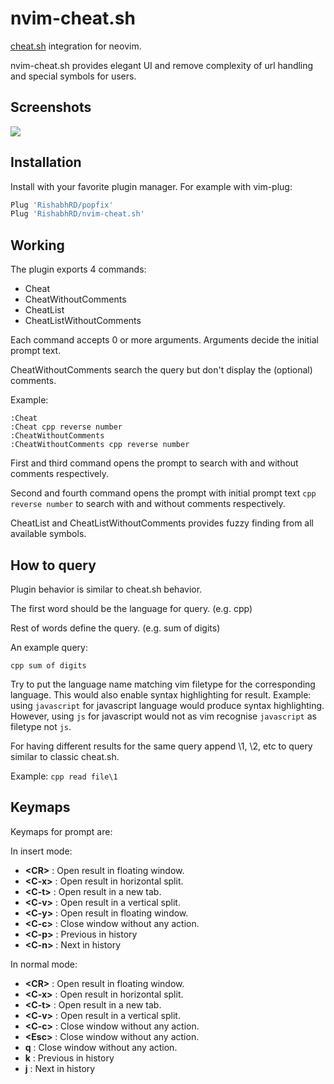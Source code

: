 # nvim-cheat.sh

[cheat.sh](https://github.com/chubin/cheat.sh) integration for neovim.

nvim-cheat.sh provides elegant UI and remove complexity of url handling and
special symbols for users.

## Screenshots

![](https://user-images.githubusercontent.com/26287448/103154931-3ba71d00-47c1-11eb-9844-2c706e5d9b09.gif)

## Installation

Install with your favorite plugin manager. For example with vim-plug:

```lua
Plug 'RishabhRD/popfix'
Plug 'RishabhRD/nvim-cheat.sh'
```

## Working

The plugin exports 4 commands:

- Cheat
- CheatWithoutComments
- CheatList
- CheatListWithoutComments

Each command accepts 0 or more arguments. Arguments decide the initial prompt
text.

CheatWithoutComments search the query but don't display the (optional) comments.

Example:
```vim
:Cheat
:Cheat cpp reverse number
:CheatWithoutComments
:CheatWithoutComments cpp reverse number
```

First and third command opens the prompt to search with and without comments
respectively.

Second and fourth command opens the prompt with initial prompt text
``cpp reverse number`` to search with and without comments respectively.

CheatList and CheatListWithoutComments provides fuzzy finding from all available symbols.


## How to query

Plugin behavior is similar to cheat.sh behavior.

The first word should be the language for query. (e.g. cpp)

Rest of words define the query. (e.g. sum of digits)

An example query:

```
cpp sum of digits
```

Try to put the language name matching vim filetype for the corresponding
language. This would also enable syntax highlighting for result.
Example: using ``javascript`` for javascript language would produce syntax
highlighting. However, using ``js`` for javascript would not as vim recognise
``javascript`` as filetype not ``js``.

For having different results for the same query append \1,  \2, etc to query similar to
classic cheat.sh.

Example: ``cpp read file\1``

## Keymaps

Keymaps for prompt are:

In insert mode:

- **\<CR\>** : Open result in floating window.
- **\<C-x\>** : Open result in horizontal split.
- **\<C-t\>** : Open result in a new tab.
- **\<C-v\>** : Open result in a vertical split.
- **\<C-y\>** : Open result in floating window.
- **\<C-c\>** : Close window without any action.
- **\<C-p\>** : Previous in history
- **\<C-n\>** : Next in history

In normal mode:

- **\<CR\>** : Open result in floating window.
- **\<C-x\>** : Open result in horizontal split.
- **\<C-t\>** : Open result in a new tab.
- **\<C-v\>** : Open result in a vertical split.
- **\<C-c\>** : Close window without any action.
- **\<Esc\>** : Close window without any action.
- **q** : Close window without any action.
- **k** : Previous in history
- **j** : Next in history
